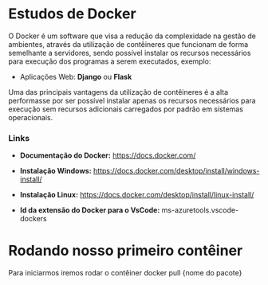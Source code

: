 # Estudos de Docker

O Docker é um software que visa a redução da complexidade na gestão de ambientes, através da utilização de contêineres que funcionam de forma semelhante a servidores, sendo possível instalar os recursos necessários para execução dos programas a serem executados, exemplo:
* Aplicações Web: **Django** ou **Flask**

Uma das principais vantagens da utilização de contêineres é a alta performasse por ser possível instalar apenas os recursos necessários para execução sem recursos adicionais carregados por padrão em sistemas operacionais.

### Links

* **Documentação do Docker:**  https://docs.docker.com/
* **Instalação Windows:**  https://docs.docker.com/desktop/install/windows-install/
* **Instalação Linux:** https://docs.docker.com/desktop/install/linux-install/

* **Id da extensão do Docker para o VsCode:** ms-azuretools.vscode-dockers


# Rodando nosso primeiro contêiner

Para iniciarmos iremos rodar o contêiner
docker pull {nome do pacote}